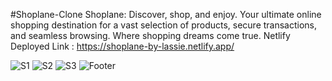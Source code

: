 #Shoplane-Clone
Shoplane: 
Discover, shop, and enjoy. Your ultimate online shopping destination for a vast selection of products, secure transactions, and seamless browsing. Where shopping dreams come true.
Netlify Deployed Link : https://shoplane-by-lassie.netlify.app/

<img src="https://i.ibb.co/nmpTmWJ/S1.jpg" alt="S1" border="0">
<img src="https://i.ibb.co/gWjmfvD/S2.jpg" alt="S2" border="0">
<img src="https://i.ibb.co/GWRX9TC/S3.jpg" alt="S3" border="0">
<img src="https://i.ibb.co/9HZ6NTf/Footer.jpg" alt="Footer" border="0">

